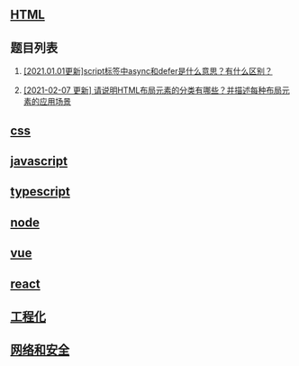 <!-- 暂时无用 -->


## [HTML](interview/question/html)
## 题目列表

1. [[2021.01.01更新]script标签中async和defer是什么意思？有什么区别？](https://github.com/Jeddy-2020/front-end-every-code-interview/issues/1)

2. [[2021-02-07 更新] 请说明HTML布局元素的分类有哪些？并描述每种布局元素的应用场景](https://github.com/Jeddy-2020/front-end-every-code-interview/issues/21)

## [css](/interview/question/css)
## [javascript](/interview/question/javascript)
## [typescript](/interview/question/typescript)
## [node](/interview/question/node)
## [vue](/interview/question/vue)
## [react](/interview/question/react)
## [工程化](/interview/question/工程化)
## [网络和安全](/interview/question/网络和安全)


